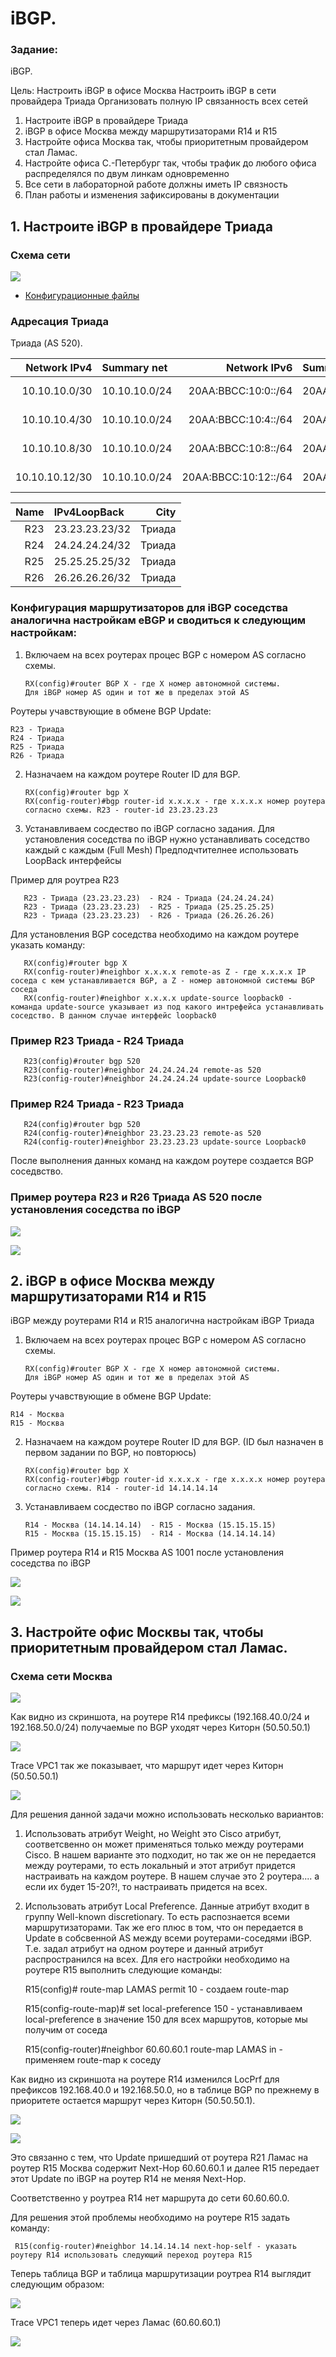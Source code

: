 #  iBGP.

###  Задание:

iBGP.

Цель: Настроить iBGP в офисе Москва
Настроить iBGP в сети провайдера Триада
Организовать полную IP связанность всех сетей

1. Настроите iBGP в провайдере Триада
2. iBGP в офисе Москва между маршрутизаторами R14 и R15
3. Настройте офиса Москва так, чтобы приоритетным провайдером стал Ламас.
4. Настройте офиса С.-Петербург так, чтобы трафик до любого офиса распределялся по двум линкам одновременно
5. Все сети в лабораторной работе должны иметь IP связность
6. План работы и изменения зафиксированы в документации


## 1. Настроите iBGP в провайдере Триада

### Схема сети

![](Schema_Triada.png)


- [Конфигурационные файлы](config/)


### Адресация Триада

 Триада (AS 520).

| Network IPv4     | Summary net    | Network IPv6             | Summary net         | Description   | Eq&port         |
|-----------------:|:---------------|-------------------------:|:--------------------|:-------------:|-----------------|
| 10.10.10.0/30    | 10.10.10.0/24  | 20AA:BBCC:10:0::/64      | 20AA:BBCC:10::/48   | Триада AS 520 | R23e0/1 R25e0/0 |
| 10.10.10.4/30    | 10.10.10.0/24  | 20AA:BBCC:10:4::/64      | 20AA:BBCC:10::/48   | Триада AS 520 | R25e0/2 R26e0/2 |
| 10.10.10.8/30    | 10.10.10.0/24  | 20AA:BBCC:10:8::/64      | 20AA:BBCC:10::/48   | Триада AS 520 | R26e0/0 R24e0/1 |
| 10.10.10.12/30   | 10.10.10.0/24  | 20AA:BBCC:10:12::/64     | 20AA:BBCC:10::/48   | Триада AS 520 | R23e0/2 R24e0/2 |


| Name    | IPv4LoopBack    |  City        |
|-----------------:|:---------------|-------------------------:|
|	R23	             |	23.23.23.23/32	|Триада |
|	R24	             |	24.24.24.24/32	|Триада |
|	R25	             |	25.25.25.25/32	|Триада |
|	R26	             |	26.26.26.26/32	|Триада |




### Конфигурация маршрутизаторов для iBGP соседства аналогична настройкам eBGP и сводиться к следующим настройкам:

1. Включаем на всех роутерах процес BGP с номером AS согласно схемы. 
          
       RX(config)#router BGP X - где X номер автономной системы.
       Для iBGP номер AS один и тот же в пределах этой AS
       
 Роутеры учавствующие в обмене BGP Update:
 
    R23 - Триада
    R24 - Триада
    R25 - Триада 
    R26 - Триада 
   
 
2. Назначаем на каждом роутере Router ID для BGP. 

       RX(config)#router bgp X
       RX(config-router)#bgp router-id x.x.x.x - где x.x.x.x номер роутера согласно схемы. R23 - router-id 23.23.23.23
     
     
3. Устанавливаем сосдество по iBGP согласно задания.
Для установления соседства по iBGP нужно устанавливать соседство каждый с каждым (Full Mesh) Предподчтителнее использовать LoopBack интерфейсы

       
 Пример для роутреа R23
 
       R23 - Триада (23.23.23.23)  - R24 - Триада (24.24.24.24)
       R23 - Триада (23.23.23.23)  - R25 - Триада (25.25.25.25)
       R23 - Триада (23.23.23.23)  - R26 - Триада (26.26.26.26)
       
       
  Для установления BGP соседства необходимо на каждом роутере указать команду:
  
       RX(config)#router bgp X
       RX(config-router)#neighbor x.x.x.x remote-as Z - где x.x.x.x IP соседа с кем устанавливается BGP, а Z - номер автономной системы BGP соседа
       RX(config-router)#neighbor x.x.x.x update-source loopback0 - команда update-source указывает из под какого интрефейса устанавливать соседство. В данном случае интерфейс loopback0
       
### Пример R23 Триада - R24 Триада
  
       R23(config)#router bgp 520
       R23(config-router)#neighbor 24.24.24.24 remote-as 520
       R23(config-router)#neighbor 24.24.24.24 update-source Loopback0
       
### Пример R24 Триада - R23 Триада
  
       R24(config)#router bgp 520
       R24(config-router)#neighbor 23.23.23.23 remote-as 520
       R24(config-router)#neighbor 23.23.23.23 update-source Loopback0       
       
  После выполнения данных команд на каждом роутере создается BGP соседвство.
  
### Пример роутера R23 и R26 Триада AS 520 после установления соседства по iBGP

![](R23.png)

![](R26.png)




## 2. iBGP в офисе Москва между маршрутизаторами R14 и R15

iBGP между роутерами R14 и R15 аналогична настройкам iBGP Триада

1. Включаем на всех роутерах процес BGP с номером AS согласно схемы. 
          
       RX(config)#router BGP X - где X номер автономной системы.
       Для iBGP номер AS один и тот же в пределах этой AS

Роутеры учавствующие в обмене BGP Update:
 
    R14 - Москва
    R15 - Москва
    
2. Назначаем на каждом роутере Router ID для BGP. (ID был назначен в первом задании по BGP, но повторюсь)  

       RX(config)#router bgp X
       RX(config-router)#bgp router-id x.x.x.x - где x.x.x.x номер роутера согласно схемы. R14 - router-id 14.14.14.14

3. Устанавливаем сосдество по iBGP согласно задания.

       R14 - Москва (14.14.14.14)  - R15 - Москва (15.15.15.15)
       R15 - Москва (15.15.15.15)  - R14 - Москва (14.14.14.14) 
 
Пример роутера R14 и R15 Москва AS 1001 после установления соседства по iBGP

![](R14.png)

![](R15.png)


## 3. Настройте офис Москвы так, чтобы приоритетным провайдером стал Ламас.

### Схема сети Москва

![](Moscow.png)

Как видно из скриншота, на роутере R14 префиксы (192.168.40.0/24 и 192.168.50.0/24) получаемые по BGP уходят через Киторн (50.50.50.1)

![](R14_Kitorn.png)

Trace VPC1 так же показывает, что маршрут идет через Киторн (50.50.50.1)

![](VPC1.png)

Для решения данной задачи можно использовать несколько вариантов:

1. Использовать атрибут Weight, но Weight это Cisco атрибут, соответсвенно он может применяться только между роутерами Cisco. В нашем варианте это подходит, но так же он не передается между роутерами, то есть локальный и этот атрибут придется настраивать на каждом роутере. В нашем случае это 2 роутера.... а если их будет 15-20?!, то настраивать придется на всех.

2. Иcпользовать атрибут Local Preference. Данные атрибут входит в группу Well-known discretionary. То есть распознается всеми маршрутизаторами. Так же его плюс в том, что он передается в Update в собсвенной AS между всеми роутерами-соседями iBGP. Т.е. задал атрибут на одном роутере и данный атрибут распространился на всех.
Для его настройки необходимо на роутере R15 выполнить следующие команды:

      R15(config)# route-map LAMAS permit 10 - создаем route-map
      
      R15(config-route-map)# set local-preference 150 - устанавливаем local-preference в значение 150 для всех маршрутов, которые мы получим от соседа
      
      R15(config-router)#neighbor 60.60.60.1 route-map LAMAS in - применяем route-map к соседу
      
     
 Как видно из скриншота на роутере R14 изменился LocPrf для префиксов 192.168.40.0 и 192.168.50.0, но в таблице BGP по прежнему в приоритете остается маршрут через Киторн (50.50.50.1). 
 
 ![](R14_Kitorn_2.png)
 
 ![](route_r14.png)
 
 
Это связанно с тем, что Update пришедший от роутера R21 Ламас на роутер R15 Москва содержит Next-Hop 60.60.60.1 и далее R15 передает этот Update по iBGP на роутер R14 не меняя Next-Hop. 
 
Соответственно у роутреа R14 нет маршрута до сети 60.60.60.0.

Для решения этой проблемы необходимо на роутере R15 задать команду:

     R15(config-router)#neighbor 14.14.14.14 next-hop-self - указать роутеру R14 использовать следующий переход роутера R15
     
Теперь таблица BGP и таблица маршрутизации роутреа R14 выглядит следующим образом:

![](route_r14_1.png)
    
 Trace VPC1 теперь идет через Ламас (60.60.60.1)
 
![](VPC1_1.png)
